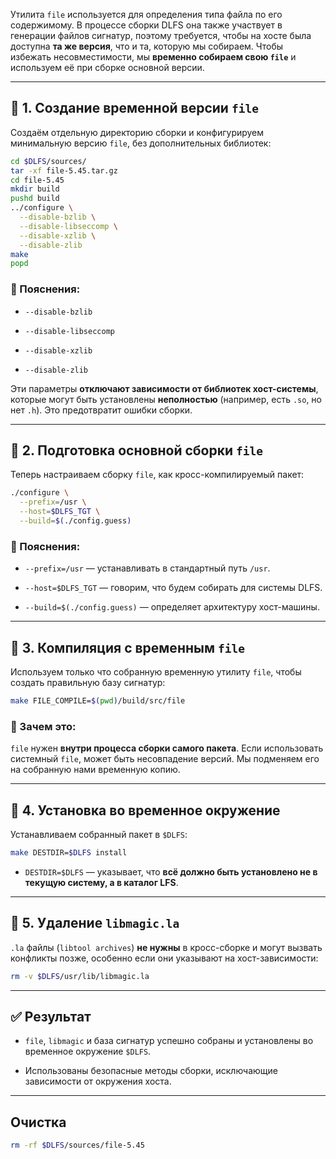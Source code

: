 
Утилита `file` используется для определения типа файла по его содержимому. В процессе сборки DLFS она также участвует в генерации файлов сигнатур, поэтому требуется, чтобы на хосте была доступна **та же версия**, что и та, которую мы собираем. Чтобы избежать несовместимости, мы **временно собираем свою `file`** и используем её при сборке основной версии.

---

## 🔹 1. Создание временной версии `file`

Создаём отдельную директорию сборки и конфигурируем минимальную версию `file`, без дополнительных библиотек:

```bash
cd $DLFS/sources/
tar -xf file-5.45.tar.gz
cd file-5.45
mkdir build
pushd build
../configure \
  --disable-bzlib \
  --disable-libseccomp \
  --disable-xzlib \
  --disable-zlib
make
popd
```

### 📌 Пояснения:

- `--disable-bzlib`
    
- `--disable-libseccomp`
    
- `--disable-xzlib`
    
- `--disable-zlib`
    

Эти параметры **отключают зависимости от библиотек хост-системы**, которые могут быть установлены **неполностью** (например, есть `.so`, но нет `.h`). Это предотвратит ошибки сборки.

---

## 🔹 2. Подготовка основной сборки `file`

Теперь настраиваем сборку `file`, как кросс-компилируемый пакет:

```bash
./configure \
  --prefix=/usr \
  --host=$DLFS_TGT \
  --build=$(./config.guess)
```

### 📌 Пояснения:

- `--prefix=/usr` — устанавливать в стандартный путь `/usr`.
    
- `--host=$DLFS_TGT` — говорим, что будем собирать для системы DLFS.
    
- `--build=$(./config.guess)` — определяет архитектуру хост-машины.
    

---

## 🔹 3. Компиляция с временным `file`

Используем только что собранную временную утилиту `file`, чтобы создать правильную базу сигнатур:

```bash
make FILE_COMPILE=$(pwd)/build/src/file
```

### 📌 Зачем это:

`file` нужен **внутри процесса сборки самого пакета**. Если использовать системный `file`, может быть несовпадение версий. Мы подменяем его на собранную нами временную копию.

---

## 🔹 4. Установка во временное окружение

Устанавливаем собранный пакет в `$DLFS`:

```bash
make DESTDIR=$DLFS install
```

- `DESTDIR=$DLFS` — указывает, что **всё должно быть установлено не в текущую систему, а в каталог LFS**.
    

---

## 🔹 5. Удаление `libmagic.la`

`.la` файлы (`libtool archives`) **не нужны** в кросс-сборке и могут вызвать конфликты позже, особенно если они указывают на хост-зависимости:

```bash
rm -v $DLFS/usr/lib/libmagic.la
```

---

## ✅ Результат

- `file`, `libmagic` и база сигнатур успешно собраны и установлены во временное окружение `$DLFS`.
    
- Использованы безопасные методы сборки, исключающие зависимости от окружения хоста.
    

---
## Очистка

```bash
rm -rf $DLFS/sources/file-5.45
```
